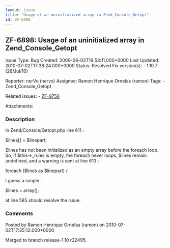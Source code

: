 ```yaml
---
layout: issue
title: "Usage of an uninitialized array in Zend_Console_Getopt"
id: ZF-6898
---
```


ZF-6898: Usage of an uninitialized array in Zend\_Console\_Getopt
-----------------------------------------------------------------

 Issue Type: Bug Created: 2009-06-03T16:53:11.000+0000 Last Updated: 2010-07-02T17:36:24.000+0000 Status: Resolved Fix version(s): - 1.10.7 (28/Jul/10)
 
 Reporter:  nerVo (nervo)  Assignee:  Ramon Henrique Ornelas (ramon)  Tags: - Zend\_Console\_Getopt
 
 Related issues: - [ZF-9756](/issues/browse/ZF-9756)
 
 Attachments: 
### Description

In Zend/Console/Getopt.php line 611 :

$lines[] = $linepart;

$lines has not been initialized as an empty array before the foreach loop. So, if $this->\_rules is empty, the foreach never loops, $lines remain undefined, and a warning is sent at line 613 :

foreach ($lines as $linepart) {

I guess a simple :

$lines = array();

at line 585 should resolve the issue.

 

 

### Comments

Posted by Ramon Henrique Ornelas (ramon) on 2010-07-02T17:35:12.000+0000

Merged to branch release-1.10 r22495.

 

 